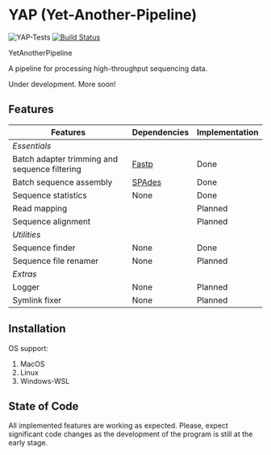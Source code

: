 # YAP (Yet-Another-Pipeline)

![YAP-Tests](https://github.com/hhandika/yap/workflows/YAP-Tests/badge.svg)
[![Build Status](https://www.travis-ci.com/hhandika/yap.svg?branch=main)](https://www.travis-ci.com/hhandika/yap)

YetAnotherPipeline

A pipeline for processing high-throughput sequencing data.

Under development. More soon!

## Features

| Features                                      | Dependencies                               | Implementation |
| --------------------------------------------- | ------------------------------------------ | -------------- |
| _Essentials_                                  |
| Batch adapter trimming and sequence filtering | [Fastp](https://github.com/OpenGene/fastp) | Done           |
| Batch sequence assembly                       | [SPAdes](https://github.com/ablab/spades)  | Done           |
| Sequence statistics                           | None                                       | Done           |
| Read mapping                                  |                                            | Planned        |
| Sequence alignment                            |                                            | Planned        |
| _Utilities_                                   |
| Sequence finder                               | None                                       | Done           |
| Sequence file renamer                         | None                                       | Planned        |
| _Extras_                                      |
| Logger                                        | None                                       | Planned        |
| Symlink fixer                                 | None                                       | Planned        |

## Installation

OS support:

1. MacOS
2. Linux
3. Windows-WSL

## State of Code

All implemented features are working as expected. Please, expect significant code changes as the development of the program is still at the early stage.
